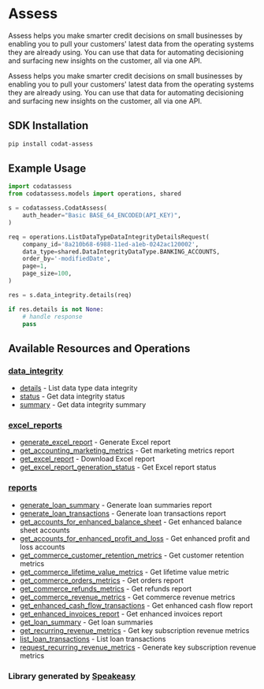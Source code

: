 # Assess

<!-- Start Codat Library Description -->
﻿Assess helps you make smarter credit decisions on small businesses by enabling you to pull your customers' latest data from the operating systems they are already using.
You can use that data for automating decisioning and surfacing new insights on the customer, all via one API.
<!-- End Codat Library Description -->
Assess helps you make smarter credit decisions on small businesses by enabling you to pull your customers' latest data from the operating systems they are already using.
You can use that data for automating decisioning and surfacing new insights on the customer, all via one API.

<!-- Start SDK Installation -->
## SDK Installation

```bash
pip install codat-assess
```
<!-- End SDK Installation -->

## Example Usage
<!-- Start SDK Example Usage -->
```python
import codatassess
from codatassess.models import operations, shared

s = codatassess.CodatAssess(
    auth_header="Basic BASE_64_ENCODED(API_KEY)",
)

req = operations.ListDataTypeDataIntegrityDetailsRequest(
    company_id='8a210b68-6988-11ed-a1eb-0242ac120002',
    data_type=shared.DataIntegrityDataType.BANKING_ACCOUNTS,
    order_by='-modifiedDate',
    page=1,
    page_size=100,
)

res = s.data_integrity.details(req)

if res.details is not None:
    # handle response
    pass
```
<!-- End SDK Example Usage -->

<!-- Start SDK Available Operations -->
## Available Resources and Operations


### [data_integrity](docs/sdks/dataintegrity/README.md)

* [details](docs/sdks/dataintegrity/README.md#details) - List data type data integrity
* [status](docs/sdks/dataintegrity/README.md#status) - Get data integrity status
* [summary](docs/sdks/dataintegrity/README.md#summary) - Get data integrity summary

### [excel_reports](docs/sdks/excelreports/README.md)

* [generate_excel_report](docs/sdks/excelreports/README.md#generate_excel_report) - Generate Excel report
* [get_accounting_marketing_metrics](docs/sdks/excelreports/README.md#get_accounting_marketing_metrics) - Get marketing metrics report
* [get_excel_report](docs/sdks/excelreports/README.md#get_excel_report) - Download Excel report
* [get_excel_report_generation_status](docs/sdks/excelreports/README.md#get_excel_report_generation_status) - Get Excel report status

### [reports](docs/sdks/reports/README.md)

* [generate_loan_summary](docs/sdks/reports/README.md#generate_loan_summary) - Generate loan summaries report
* [generate_loan_transactions](docs/sdks/reports/README.md#generate_loan_transactions) - Generate loan transactions report
* [get_accounts_for_enhanced_balance_sheet](docs/sdks/reports/README.md#get_accounts_for_enhanced_balance_sheet) - Get enhanced balance sheet accounts
* [get_accounts_for_enhanced_profit_and_loss](docs/sdks/reports/README.md#get_accounts_for_enhanced_profit_and_loss) - Get enhanced profit and loss accounts
* [get_commerce_customer_retention_metrics](docs/sdks/reports/README.md#get_commerce_customer_retention_metrics) - Get customer retention metrics
* [get_commerce_lifetime_value_metrics](docs/sdks/reports/README.md#get_commerce_lifetime_value_metrics) - Get lifetime value metric
* [get_commerce_orders_metrics](docs/sdks/reports/README.md#get_commerce_orders_metrics) - Get orders report
* [get_commerce_refunds_metrics](docs/sdks/reports/README.md#get_commerce_refunds_metrics) - Get refunds report
* [get_commerce_revenue_metrics](docs/sdks/reports/README.md#get_commerce_revenue_metrics) - Get commerce revenue metrics
* [get_enhanced_cash_flow_transactions](docs/sdks/reports/README.md#get_enhanced_cash_flow_transactions) - Get enhanced cash flow report
* [get_enhanced_invoices_report](docs/sdks/reports/README.md#get_enhanced_invoices_report) - Get enhanced invoices report
* [get_loan_summary](docs/sdks/reports/README.md#get_loan_summary) - Get loan summaries
* [get_recurring_revenue_metrics](docs/sdks/reports/README.md#get_recurring_revenue_metrics) - Get key subscription revenue metrics
* [list_loan_transactions](docs/sdks/reports/README.md#list_loan_transactions) - List loan transactions
* [request_recurring_revenue_metrics](docs/sdks/reports/README.md#request_recurring_revenue_metrics) - Generate key subscription revenue metrics
<!-- End SDK Available Operations -->



<!-- Start Dev Containers -->

<!-- End Dev Containers -->

<!-- Placeholder for Future Speakeasy SDK Sections -->


### Library generated by [Speakeasy](https://docs.speakeasyapi.dev/docs/using-speakeasy/client-sdks)